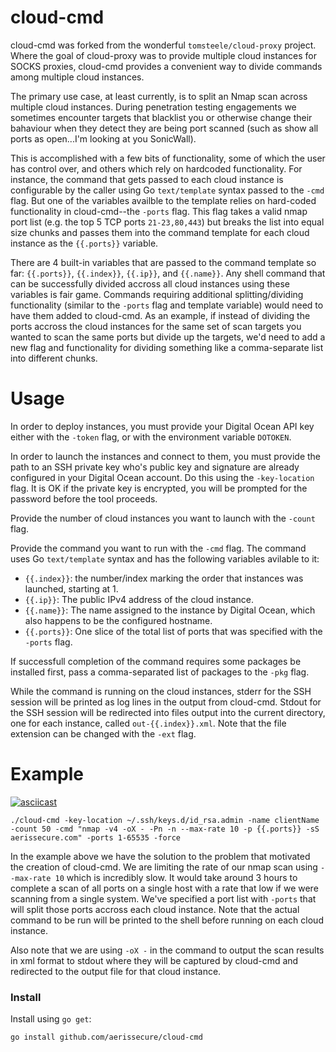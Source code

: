 # cloud-cmd

cloud-cmd was forked from the wonderful `tomsteele/cloud-proxy` project. Where the goal of cloud-proxy was to provide multiple cloud instances for SOCKS proxies, cloud-cmd provides a convenient way to divide commands among multiple cloud instances.

The primary use case, at least currently, is to split an Nmap scan across multiple cloud instances. During penetration testing engagements we sometimes encounter targets that blacklist you or otherwise change their bahaviour when they detect they are being port scanned (such as show all ports as open...I'm looking at you SonicWall).

This is accomplished with a few bits of functionality, some of which the user has control over, and others which rely on hardcoded functionality. For instance, the command that gets passed to each cloud instance is configurable by the caller using Go `text/template` syntax passed to the `-cmd` flag. But one of the variables availble to the template relies on hard-coded functionality in cloud-cmd--the `-ports` flag. This flag takes a valid nmap port list (e.g. the top 5 TCP ports `21-23,80,443`) but breaks the list into equal size chunks and passes them into the command template for each cloud instance as the `{{.ports}}` variable.

There are 4 built-in variables that are passed to the command template so far: `{{.ports}}`, `{{.index}}`, `{{.ip}}`, and `{{.name}}`. Any shell command that can be successfully divided accross all cloud instances using these variables is fair game. Commands requiring additional splitting/dividing functionality (similar to the `-ports` flag and template variable) would need to have them added to cloud-cmd. As an example, if instead of dividing the ports accross the cloud instances for the same set of scan targets you wanted to scan the same ports but divide up the targets, we'd need to add a new flag and functionality for dividing something like a comma-separate list into different chunks.

# Usage

In order to deploy instances, you must provide your Digital Ocean API key either with the `-token` flag, or with the environment variable `DOTOKEN`.

In order to launch the instances and connect to them, you must provide the path to an SSH private key who's public key and signature are already configured in your Digital Ocean account. Do this using the `-key-location` flag. It is OK if the private key is encrypted, you will be prompted for the password before the tool proceeds.

Provide the number of cloud instances you want to launch with the `-count` flag.

Provide the command you want to run with the `-cmd` flag. The command uses Go `text/template` syntax and has the following variables avilable to it:

- `{{.index}}`: the number/index marking the order that instances was launched, starting at 1.
- `{{.ip}}`: The public IPv4 address of the cloud instance.
- `{{.name}}`: The name assigned to the instance by Digital Ocean, which also happens to be the configured hostname.
- `{{.ports}}`: One slice of the total list of ports that was specified with the `-ports` flag.


If successfull completion of the command requires some packages be installed first, pass a comma-separated list of packages to the `-pkg` flag.

While the command is running on the cloud instances, stderr for the SSH session will be printed as log lines in the output from cloud-cmd. Stdout for the SSH session will be redirected into files output into the current directory, one for each instance, called `out-{{.index}}.xml`. Note that the file extension can be changed with the `-ext` flag.

# Example

[![asciicast](https://asciinema.org/a/RYLcBjGhfHg4ffrKiCck2e3ZK.svg)](https://asciinema.org/a/RYLcBjGhfHg4ffrKiCck2e3ZK)

```shell
./cloud-cmd -key-location ~/.ssh/keys.d/id_rsa.admin -name clientName -count 50 -cmd "nmap -v4 -oX - -Pn -n --max-rate 10 -p {{.ports}} -sS aerissecure.com" -ports 1-65535 -force
```

In the example above we have the solution to the problem that motivated the creation of cloud-cmd. We are limiting the rate of our nmap scan using `--max-rate 10` which is incredibly slow. It would take around 3 hours to complete a scan of all ports on a single host with a rate that low if we were scanning from a single system. We've specified a port list with `-ports` that will split those ports accross each cloud instance. Note that the actual command to be run will be printed to the shell before running on each cloud instance.

Also note that we are using `-oX -` in the command to output the scan results in xml format to stdout where they will be captured by cloud-cmd and redirected to the output file for that cloud instance.


### Install

Install using `go get`:

```shell
go install github.com/aerissecure/cloud-cmd
```

